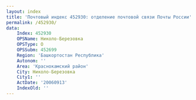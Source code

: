 ```yaml
---
layout: index
title: 'Почтовый индекс 452930: отделение почтовой связи Почты России'
permalink: /452930/
data:
    Index: 452930
    OPSName: Николо-Березовка
    OPSType: О
    OPSSubm: 452699
    Region: 'Башкортостан Республика'
    Autonom: ''
    Area: 'Краснокамский район'
    City: Николо-Березовка
    City1: ''
    ActDate: '20060913'
    IndexOld: ''
---
```

